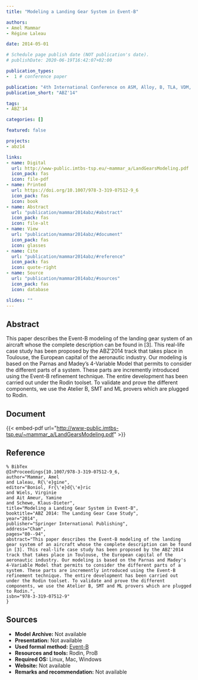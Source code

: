 ```yaml
---
title: "Modeling a Landing Gear System in Event-B"

authors:
- Amel Mammar
- Régine Laleau

date: 2014-05-01

# Schedule page publish date (NOT publication's date).
# publishDate: 2020-06-19T16:42:07+02:00

publication_types:
-  1 # conference paper

publication: "4th International Conference on ASM, Alloy, B, TLA, VDM, and Z (ABZ'14)"
publication_short: "ABZ'14"

tags:
- ABZ'14

categories: []

featured: false

projects:
- abz14

links:
- name: Digital
  url: http://www-public.imtbs-tsp.eu/~mammar_a/LandGearsModeling.pdf
  icon_pack: fas
  icon: file-pdf
- name: Printed
  url: https://doi.org/10.1007/978-3-319-07512-9_6
  icon_pack: fas
  icon: book
- name: Abstract
  url: "publication/mammar2014abz/#abstract"
  icon_pack: fas
  icon: file-alt
- name: View
  url: "publication/mammar2014abz/#document"
  icon_pack: fas
  icon: glasses
- name: Cite
  url: "publication/mammar2014abz/#reference"
  icon_pack: fas
  icon: quote-right
- name: Source
  url: "publication/mammar2014abz/#sources"
  icon_pack: fas
  icon: database

slides: ""
---
```


## Abstract

This paper describes the Event-B modeling of the landing gear system of an aircraft whose the complete description can be found in [3]. This real-life case study has been proposed by the ABZ’2014 track that takes place in Toulouse, the European capital of the aeronautic industry. Our modeling is based on the Parnas and Madey’s 4-Variable Model that permits to consider the different parts of a system. These parts are incremently introduced using the Event-B refinement technique. The entire development has been carried out under the Rodin toolset. To validate and prove the different components, we use the Atelier B, SMT and ML provers which are plugged to Rodin.

## Document

{{< embed-pdf url="http://www-public.imtbs-tsp.eu/~mammar_a/LandGearsModeling.pdf" >}}

## Reference

~~~
% BibTex
@InProceedings{10.1007/978-3-319-07512-9_6,
author="Mammar, Amel
and Laleau, R{\'e}gine",
editor="Boniol, Fr{\'e}d{\'e}ric
and Wiels, Virginie
and Ait Ameur, Yamine
and Schewe, Klaus-Dieter",
title="Modeling a Landing Gear System in Event-B",
booktitle="ABZ 2014: The Landing Gear Case Study",
year="2014",
publisher="Springer International Publishing",
address="Cham",
pages="80--94",
abstract="This paper describes the Event-B modeling of the landing gear system of an aircraft whose the complete description can be found in [3]. This real-life case study has been proposed by the ABZ'2014 track that takes place in Toulouse, the European capital of the aeronautic industry. Our modeling is based on the Parnas and Madey's 4-Variable Model that permits to consider the different parts of a system. These parts are incremently introduced using the Event-B refinement technique. The entire development has been carried out under the Rodin toolset. To validate and prove the different components, we use the Atelier B, SMT and ML provers which are plugged to Rodin.",
isbn="978-3-319-07512-9"
}
~~~

## Sources

- **Model Archive:**
  Not available
- **Presentation:**
  Not available
- **Used formal method:**
  [Event-B](/method/event-b)
- **Resources and tools:**
  Rodin, ProB
- **Required OS:**
  Linux, Mac, Windows
- **Website:**
  Not available
- **Remarks and recommendation:**
  Not available
